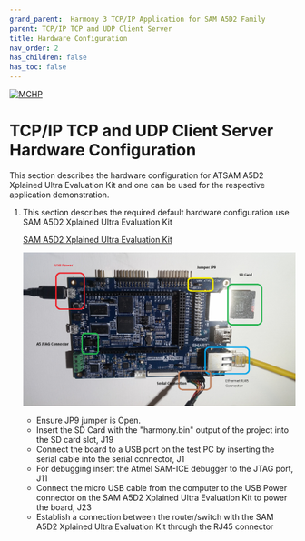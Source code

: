 ```yaml
---
grand_parent:  Harmony 3 TCP/IP Application for SAM A5D2 Family
parent: TCP/IP TCP and UDP Client Server
title: Hardware Configuration
nav_order: 2
has_children: false
has_toc: false
---
```

[![MCHP](https://www.microchip.com/ResourcePackages/Microchip/assets/dist/images/logo.png)](https://www.microchip.com)

# TCP/IP TCP and UDP Client Server Hardware Configuration

This section describes the hardware configuration for ATSAM A5D2 Xplained Ultra Evaluation Kit and one can be used for the respective application demonstration.

1. This section describes the required default hardware configuration use SAM A5D2 Xplained Ultra Evaluation Kit
  
      [SAM A5D2 Xplained Ultra Evaluation Kit](http://ww1.microchip.com/downloads/en/devicedoc/Atmel-44028-32-bit-Cortex-A5-Microprocessor-SAMA5D2-Xplained-Ultra_User-Guide.pdf)

      ![required_hardware](images/SAMA5D2_XULT.png)

      * Ensure JP9 jumper is Open. 
      * Insert the SD Card with the "harmony.bin" output of the project into the SD card slot, J19 
      * Connect the board to a USB port on the test PC by inserting the serial cable into the serial connector, J1 
      * For debugging insert the Atmel SAM-ICE debugger to the JTAG port, J11 
      * Connect the micro USB cable from the computer to the USB Power connector on the SAM A5D2 Xplained Ultra Evaluation Kit to power the board, J23 
      * Establish a connection between the router/switch with the SAM A5D2 Xplained Ultra Evaluation Kit through the RJ45 connector 
       
